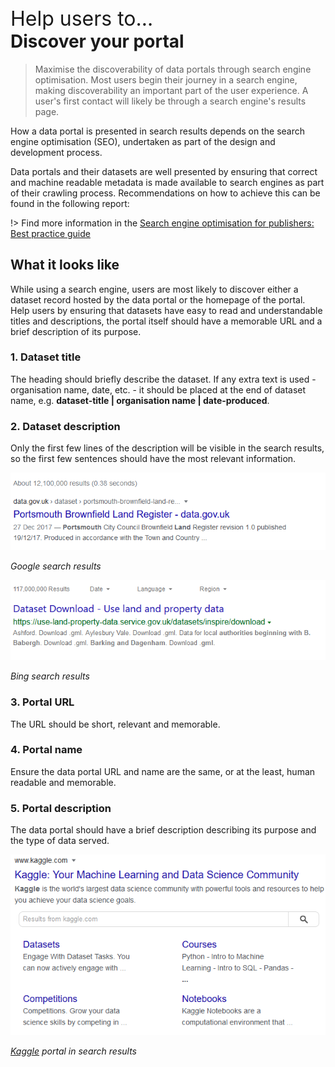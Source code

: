 <div class="small-heading" style="margin-top: 45px; font-size: 32px;">Help users to...</div>
<h1 id="discover-your-portal" style="margin-top: 0px">Discover your portal</h1>

> Maximise the discoverability of data portals through search engine optimisation. Most users begin their journey in a search engine, making discoverability an important part of the user experience. A user's first contact will likely be through a search engine's results page.

How a data portal is presented in search results depends on the search engine optimisation (SEO), undertaken as part of the design and development process.

Data portals and their datasets are well presented by ensuring that correct and machine readable metadata is made available to search engines as part of their crawling process. Recommendations on how to achieve this can be found in the following report:

!> Find more information in the [Search engine optimisation for publishers: Best practice guide](https://www.gov.uk/government/publications/search-engine-optimisation-for-publishers-best-practice-guide)
## What it looks like

While using a search engine, users are most likely to discover either a dataset record hosted by the data portal or the homepage of the portal. Help users by ensuring that datasets have easy to read and understandable titles and descriptions, the portal itself should have a memorable URL and a brief description of its purpose. 

### 1. Dataset title

The heading should briefly describe the dataset. If any extra text is used - organisation name, date, etc. - it should be placed at the end of dataset name, e.g. **dataset-title | organisation name | date-produced**.

### 2. Dataset description

Only the first few lines of the description will be visible in the search results, so the first few sentences should have the most relevant information.

<div class="image-container">

![Google search results page](../../_media/stage-1/google-search-results.png)

*Google search results*

![Big search results page](../../_media/stage-1/bing-search-results.png)

*Bing search results*

</div>

### 3. Portal URL

The URL should be short, relevant and memorable.

### 4. Portal name

Ensure the data portal URL and name are the same, or at the least, human readable and memorable.

### 5. Portal description

The data portal should have a brief description describing its purpose and the type of data served.

<div class="image-container">

![Google results](../../_media/stage-1/kaggle-in-google.png)

*[Kaggle](http://www.kaggle.com) portal in search results*

</div>
